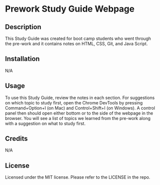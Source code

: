 # Prework Study Guide Webpage

## Description

This Study Guide was created for boot camp students who went through the pre-work and it contains notes on HTML, CSS, Git, and Java Script. 

## Installation

N/A

## Usage

To use this Study Guide, review the notes in each section. 
For suggestions on which topic to study first, open the Chrome DevTools by pressing Command+Option+I (on Mac) and Control+Shift+I (on Windows). A control panel then should open either bottom or to the side of the webpage in the browser. You will see a list of topics we learned from the pre-work along with a suggestion on what to study first. 

## Credits

N/A

## License

Licensed under the MIT license. 
Please refer to the LICENSE in the repo.
